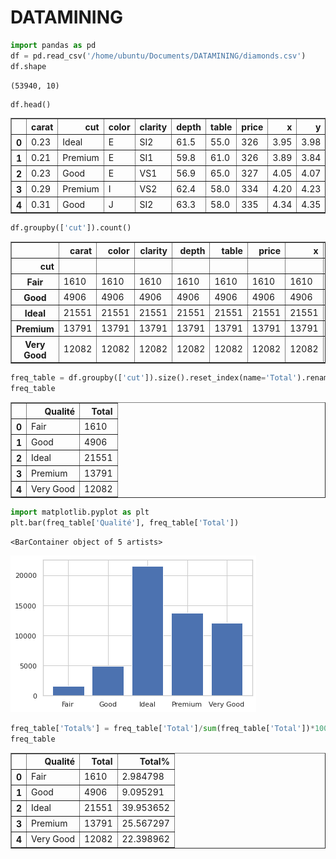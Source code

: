 # DATAMINING
```python
import pandas as pd
df = pd.read_csv('/home/ubuntu/Documents/DATAMINING/diamonds.csv')
df.shape
```




    (53940, 10)




```python
df.head()
```




<div>
<style scoped>
    .dataframe tbody tr th:only-of-type {
        vertical-align: middle;
    }

    .dataframe tbody tr th {
        vertical-align: top;
    }

    .dataframe thead th {
        text-align: right;
    }
</style>
<table border="1" class="dataframe">
  <thead>
    <tr style="text-align: right;">
      <th></th>
      <th>carat</th>
      <th>cut</th>
      <th>color</th>
      <th>clarity</th>
      <th>depth</th>
      <th>table</th>
      <th>price</th>
      <th>x</th>
      <th>y</th>
      <th>z</th>
    </tr>
  </thead>
  <tbody>
    <tr>
      <th>0</th>
      <td>0.23</td>
      <td>Ideal</td>
      <td>E</td>
      <td>SI2</td>
      <td>61.5</td>
      <td>55.0</td>
      <td>326</td>
      <td>3.95</td>
      <td>3.98</td>
      <td>2.43</td>
    </tr>
    <tr>
      <th>1</th>
      <td>0.21</td>
      <td>Premium</td>
      <td>E</td>
      <td>SI1</td>
      <td>59.8</td>
      <td>61.0</td>
      <td>326</td>
      <td>3.89</td>
      <td>3.84</td>
      <td>2.31</td>
    </tr>
    <tr>
      <th>2</th>
      <td>0.23</td>
      <td>Good</td>
      <td>E</td>
      <td>VS1</td>
      <td>56.9</td>
      <td>65.0</td>
      <td>327</td>
      <td>4.05</td>
      <td>4.07</td>
      <td>2.31</td>
    </tr>
    <tr>
      <th>3</th>
      <td>0.29</td>
      <td>Premium</td>
      <td>I</td>
      <td>VS2</td>
      <td>62.4</td>
      <td>58.0</td>
      <td>334</td>
      <td>4.20</td>
      <td>4.23</td>
      <td>2.63</td>
    </tr>
    <tr>
      <th>4</th>
      <td>0.31</td>
      <td>Good</td>
      <td>J</td>
      <td>SI2</td>
      <td>63.3</td>
      <td>58.0</td>
      <td>335</td>
      <td>4.34</td>
      <td>4.35</td>
      <td>2.75</td>
    </tr>
  </tbody>
</table>
</div>




```python
df.groupby(['cut']).count()
```




<div>
<style scoped>
    .dataframe tbody tr th:only-of-type {
        vertical-align: middle;
    }

    .dataframe tbody tr th {
        vertical-align: top;
    }

    .dataframe thead th {
        text-align: right;
    }
</style>
<table border="1" class="dataframe">
  <thead>
    <tr style="text-align: right;">
      <th></th>
      <th>carat</th>
      <th>color</th>
      <th>clarity</th>
      <th>depth</th>
      <th>table</th>
      <th>price</th>
      <th>x</th>
      <th>y</th>
      <th>z</th>
    </tr>
    <tr>
      <th>cut</th>
      <th></th>
      <th></th>
      <th></th>
      <th></th>
      <th></th>
      <th></th>
      <th></th>
      <th></th>
      <th></th>
    </tr>
  </thead>
  <tbody>
    <tr>
      <th>Fair</th>
      <td>1610</td>
      <td>1610</td>
      <td>1610</td>
      <td>1610</td>
      <td>1610</td>
      <td>1610</td>
      <td>1610</td>
      <td>1610</td>
      <td>1610</td>
    </tr>
    <tr>
      <th>Good</th>
      <td>4906</td>
      <td>4906</td>
      <td>4906</td>
      <td>4906</td>
      <td>4906</td>
      <td>4906</td>
      <td>4906</td>
      <td>4906</td>
      <td>4906</td>
    </tr>
    <tr>
      <th>Ideal</th>
      <td>21551</td>
      <td>21551</td>
      <td>21551</td>
      <td>21551</td>
      <td>21551</td>
      <td>21551</td>
      <td>21551</td>
      <td>21551</td>
      <td>21551</td>
    </tr>
    <tr>
      <th>Premium</th>
      <td>13791</td>
      <td>13791</td>
      <td>13791</td>
      <td>13791</td>
      <td>13791</td>
      <td>13791</td>
      <td>13791</td>
      <td>13791</td>
      <td>13791</td>
    </tr>
    <tr>
      <th>Very Good</th>
      <td>12082</td>
      <td>12082</td>
      <td>12082</td>
      <td>12082</td>
      <td>12082</td>
      <td>12082</td>
      <td>12082</td>
      <td>12082</td>
      <td>12082</td>
    </tr>
  </tbody>
</table>
</div>




```python
freq_table = df.groupby(['cut']).size().reset_index(name='Total').rename(columns={'cut': 'Qualité'})
freq_table
```




<div>
<style scoped>
    .dataframe tbody tr th:only-of-type {
        vertical-align: middle;
    }

    .dataframe tbody tr th {
        vertical-align: top;
    }

    .dataframe thead th {
        text-align: right;
    }
</style>
<table border="1" class="dataframe">
  <thead>
    <tr style="text-align: right;">
      <th></th>
      <th>Qualité</th>
      <th>Total</th>
    </tr>
  </thead>
  <tbody>
    <tr>
      <th>0</th>
      <td>Fair</td>
      <td>1610</td>
    </tr>
    <tr>
      <th>1</th>
      <td>Good</td>
      <td>4906</td>
    </tr>
    <tr>
      <th>2</th>
      <td>Ideal</td>
      <td>21551</td>
    </tr>
    <tr>
      <th>3</th>
      <td>Premium</td>
      <td>13791</td>
    </tr>
    <tr>
      <th>4</th>
      <td>Very Good</td>
      <td>12082</td>
    </tr>
  </tbody>
</table>
</div>




```python
import matplotlib.pyplot as plt
plt.bar(freq_table['Qualité'], freq_table['Total'])
```




    <BarContainer object of 5 artists>




    
![png](output_4_1.png)
    



```python
freq_table['Total%'] = freq_table['Total']/sum(freq_table['Total'])*100
freq_table
```




<div>
<style scoped>
    .dataframe tbody tr th:only-of-type {
        vertical-align: middle;
    }

    .dataframe tbody tr th {
        vertical-align: top;
    }

    .dataframe thead th {
        text-align: right;
    }
</style>
<table border="1" class="dataframe">
  <thead>
    <tr style="text-align: right;">
      <th></th>
      <th>Qualité</th>
      <th>Total</th>
      <th>Total%</th>
    </tr>
  </thead>
  <tbody>
    <tr>
      <th>0</th>
      <td>Fair</td>
      <td>1610</td>
      <td>2.984798</td>
    </tr>
    <tr>
      <th>1</th>
      <td>Good</td>
      <td>4906</td>
      <td>9.095291</td>
    </tr>
    <tr>
      <th>2</th>
      <td>Ideal</td>
      <td>21551</td>
      <td>39.953652</td>
    </tr>
    <tr>
      <th>3</th>
      <td>Premium</td>
      <td>13791</td>
      <td>25.567297</td>
    </tr>
    <tr>
      <th>4</th>
      <td>Very Good</td>
      <td>12082</td>
      <td>22.398962</td>
    </tr>
  </tbody>
</table>
</div>




```python

```
